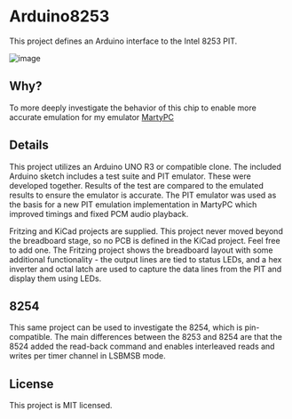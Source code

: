 # Arduino8253

This project defines an Arduino interface to the Intel 8253 PIT.

![image](https://github.com/dbalsom/arduino_8253/assets/7229541/7bc59bb0-f8c8-4e10-a09e-63d7a0b0e688)

## Why?

To more deeply investigate the behavior of this chip to enable more accurate emulation for my emulator [MartyPC](https://dbalsom.github.io/martypc/)

## Details

This project utilizes an Arduino UNO R3 or compatible clone. The included Arduino sketch includes a test suite and PIT emulator. These were developed together. 
Results of the test are compared to the emulated results to ensure the emulator is accurate. The PIT emulator was used as the basis for a new PIT emulation implementation
in MartyPC which improved timings and fixed PCM audio playback.

Fritzing and KiCad projects are supplied. This project never moved beyond the breadboard stage, so no PCB is defined in the KiCad project. Feel free to add one.
The Fritzing project shows the breadboard layout with some additional functionality - the output lines are tied to status LEDs, and a hex inverter and octal latch 
are used to capture the data lines from the PIT and display them using LEDs. 

## 8254

This same project can be used to investigate the 8254, which is pin-compatible. The main differences between the 8253 and 8254 are that the 8524 added the read-back command
and enables interleaved reads and writes per timer channel in LSBMSB mode. 

## License

This project is MIT licensed.
